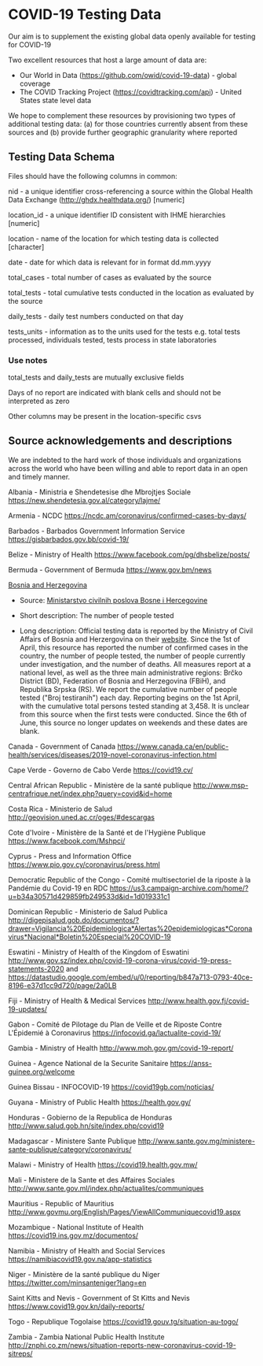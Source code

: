 # COVID-19 Testing Data

Our aim is to supplement the existing global data openly available for testing for COVID-19

Two excellent resources that host a large amount of data are:

 - Our World in Data (https://github.com/owid/covid-19-data) - global coverage
 - The COVID Tracking Project (https://covidtracking.com/api) - United States state level data

 We hope to complement these resources by provisioning two types of additional testing data: (a) for those countries currently absent from these sources and (b) provide further geographic granularity where reported

## Testing Data Schema
Files should have the following columns in common:

nid - a unique identifier cross-referencing a source within the Global Health Data Exchange (http://ghdx.healthdata.org/) [numeric]

location_id - a unique identifier ID consistent with IHME hierarchies [numeric]

location - name of the location for which testing data is collected [character]

date - date for which data is relevant for in format dd.mm.yyyy

total_cases - total number of cases as evaluated by the source

total_tests - total cumulative tests conducted in the location as evaluated by the source

daily_tests - daily test numbers conducted on that day

tests_units - information as to the units used for the tests e.g. total tests processed, individuals tested, tests process in state laboratories

### Use notes

total_tests and daily_tests are mutually exclusive fields

Days of no report are indicated with blank cells and should not be interpreted as zero

Other columns may be present in the location-specific csvs

## Source acknowledgements and descriptions

We are indebted to the hard work of those individuals and organizations across the world who have been willing and able to report data in an open and timely manner.

Albania - Ministria e Shendetesise dhe Mbrojtjes Sociale https://new.shendetesia.gov.al/category/lajme/

Armenia - NCDC https://ncdc.am/coronavirus/confirmed-cases-by-days/

Barbados - Barbados Government Information Service https://gisbarbados.gov.bb/covid-19/

Belize - Ministry of Health https://www.facebook.com/pg/dhsbelize/posts/

Bermuda - Government of Bermuda https://www.gov.bm/news

[Bosnia and Herzegovina](data/bosnia_and_herzegovina_tests.csv)

* Source: [Ministarstvo civilnih poslova Bosne i Hercegovine](http://mcp.gov.ba/publication/read/epidemioloska-slika-covid-19?lang=bs)

* Short description: The number of people tested

* Long description: Official testing data is reported by the Ministry of Civil Affairs of Bosnia and Herzergovina on their [website](http://mcp.gov.ba/publication/read/epidemioloska-slika-covid-19?lang=bs). Since the 1st of April, this resource has reported the number of confirmed cases in the country, the number of people tested, the number of people currently under investigation, and the number of deaths. All measures report at a national level, as well as the three main administrative regions: Brčko District (BD), Federation of Bosnia and Herzegovina (FBiH), and Republika Srpska (RS). 
We report the cumulative number of people tested ("Broj testiranih") each day.
Reporting begins on the 1st April, with the cumulative total persons tested standing at 3,458. It is unclear from this source when the first tests were conducted. Since the 6th of June, this source no longer updates on weekends and these dates are blank.


Canada - Government of Canada https://www.canada.ca/en/public-health/services/diseases/2019-novel-coronavirus-infection.html

Cape Verde - Governo de Cabo Verde https://covid19.cv/

Central African Republic - Ministère de la santé publique http://www.msp-centrafrique.net/index.php?query=covid&id=home

Costa Rica - Ministerio de Salud http://geovision.uned.ac.cr/oges/#descargas

Cote d'Ivoire - Ministère de la Santé et de l'Hygiène Publique https://www.facebook.com/Mshpci/

Cyprus - Press and Information Office https://www.pio.gov.cy/coronavirus/press.html

Democratic Republic of the Congo - Comité multisectoriel de la riposte à la Pandémie du Covid-19 en RDC https://us3.campaign-archive.com/home/?u=b34a30571d429859fb249533d&id=1d019331c1

Dominican Republic - Ministerio de Salud Publica http://digepisalud.gob.do/documentos/?drawer=Vigilancia%20Epidemiologica*Alertas%20epidemiologicas*Coronavirus*Nacional*Boletin%20Especial%20COVID-19

Eswatini - Ministry of Health of the Kingdom of Eswatini http://www.gov.sz/index.php/covid-19-corona-virus/covid-19-press-statements-2020 and https://datastudio.google.com/embed/u/0/reporting/b847a713-0793-40ce-8196-e37d1cc9d720/page/2a0LB

Fiji - Ministry of Health & Medical Services http://www.health.gov.fj/covid-19-updates/

Gabon - Comité de Pilotage du Plan de Veille et de Riposte Contre L'Épidemié à Coronavirus https://infocovid.ga/lactualite-covid-19/

Gambia - Ministry of Health http://www.moh.gov.gm/covid-19-report/

Guinea - Agence National de la Securite Sanitaire https://anss-guinee.org/welcome

Guinea Bissau - INFOCOVID-19 https://covid19gb.com/noticias/

Guyana - Ministry of Public Health https://health.gov.gy/

Honduras - Gobierno de la Republica de Honduras http://www.salud.gob.hn/site/index.php/covid19

Madagascar - Ministere Sante Publique http://www.sante.gov.mg/ministere-sante-publique/category/coronavirus/

Malawi - Ministry of Health https://covid19.health.gov.mw/

Mali - Ministere de la Sante et des Affaires Sociales http://www.sante.gov.ml/index.php/actualites/communiques

Mauritius - Republic of Mauritius http://www.govmu.org/English/Pages/ViewAllCommuniquecovid19.aspx

Mozambique - National Institute of Health https://covid19.ins.gov.mz/documentos/

Namibia - Ministry of Health and Social Services https://namibiacovid19.gov.na/app-statistics

Niger - Ministère de la santé publique du Niger https://twitter.com/minsanteniger?lang=en

Saint Kitts and Nevis - Government of St Kitts and Nevis https://www.covid19.gov.kn/daily-reports/

Togo - Republique Togolaise https://covid19.gouv.tg/situation-au-togo/

Zambia - Zambia National Public Health Institute http://znphi.co.zm/news/situation-reports-new-coronavirus-covid-19-sitreps/
